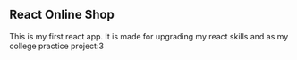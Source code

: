 ## React Online Shop
This is my first react app. It is made for upgrading my react skills and as my college practice project:3
